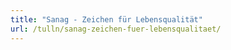 ```yaml
---
title: "Sanag - Zeichen für Lebensqualität"
url: /tulln/sanag-zeichen-fuer-lebensqualitaet/
---
```

